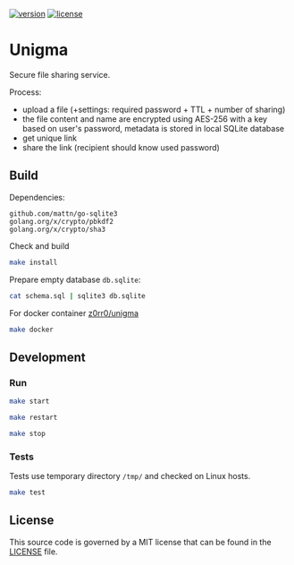 [![version](https://img.shields.io/github/tag/z0rr0/unigma.svg)](https://github.com/z0rr0/unigma/releases/latest) [![license](https://img.shields.io/github/license/z0rr0/unigma.svg)](https://github.com/z0rr0/unigma/blob/master/LICENSE)

# Unigma

Secure file sharing service.

Process:

- upload a file (+settings: required password + TTL + number of sharing)
- the file content and name are encrypted using AES-256 with a key based on user's password, metadata is stored in local SQLite database
- get unique link
- share the link (recipient should know used password)


## Build

Dependencies:

```
github.com/mattn/go-sqlite3
golang.org/x/crypto/pbkdf2
golang.org/x/crypto/sha3
```

Check and build

```bash
make install
```

Prepare empty database `db.sqlite`:

```bash
cat schema.sql | sqlite3 db.sqlite
```

For docker container [z0rr0/unigma](https://cloud.docker.com/u/z0rr0/repository/docker/z0rr0/unigma)

```bash
make docker
```

## Development

### Run

```bash
make start

make restart

make stop
```

### Tests

Tests use temporary directory `/tmp/` and checked on Linux hosts.

```bash
make test
```

## License

This source code is governed by a MIT license that can be found in the [LICENSE](https://github.com/z0rr0/unigma/blob/master/LICENSE) file.
